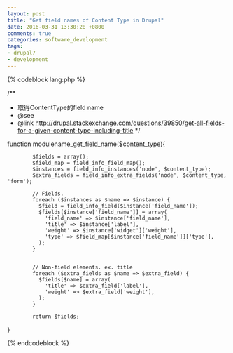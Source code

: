 ```yaml
---
layout: post
title: "Get field names of Content Type in Drupal"
date: 2016-03-31 13:30:28 +0800
comments: true
categories: software_development
tags:
- drupal7
- development
---
```


{% codeblock  lang:php %}

/**
* 取得ContentType的field name
* @see 
* @link http://drupal.stackexchange.com/questions/39850/get-all-fields-for-a-given-content-type-including-title
*/

function modulename_get_field_name($content_type){

            $fields = array();
            $field_map = field_info_field_map();
            $instances = field_info_instances('node', $content_type);
            $extra_fields = field_info_extra_fields('node', $content_type, 'form');

            // Fields.
            foreach ($instances as $name => $instance) {
              $field = field_info_field($instance['field_name']);
              $fields[$instance['field_name']] = array(
                'field_name' => $instance['field_name'],
                'title' => $instance['label'],
                'weight' => $instance['widget']['weight'],
                'type' => $field_map[$instance['field_name']]['type'],
              );
            }
           
            
            // Non-field elements. ex. title
            foreach ($extra_fields as $name => $extra_field) {
              $fields[$name] = array(
                'title' => $extra_field['label'],
                'weight' => $extra_field['weight'],
              );
            }
            
            return $fields;
}


{% endcodeblock %}
